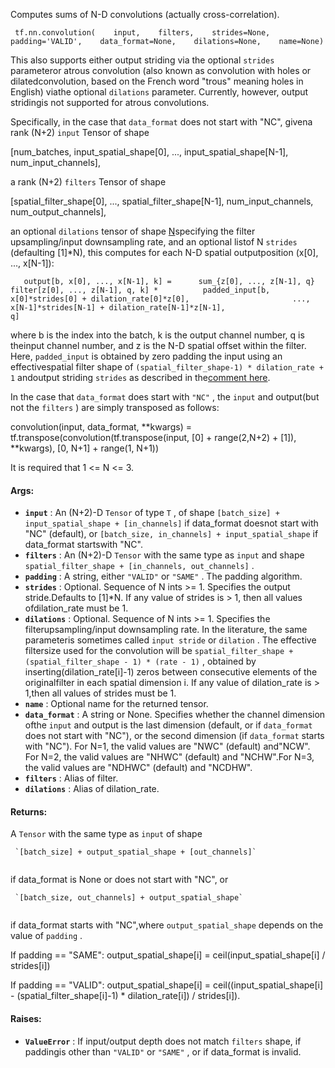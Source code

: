 Computes sums of N-D convolutions (actually cross-correlation).

```
 tf.nn.convolution(    input,    filters,    strides=None,    padding='VALID',    data_format=None,    dilations=None,    name=None) 
```

This also supports either output striding via the optional  `strides`  parameteror atrous convolution (also known as convolution with holes or dilatedconvolution, based on the French word "trous" meaning holes in English) viathe optional  `dilations`  parameter.  Currently, however, output stridingis not supported for atrous convolutions.

Specifically, in the case that  `data_format`  does not start with "NC", givena rank (N+2)  `input`  Tensor of shape

[num_batches,   input_spatial_shape[0],   ...,   input_spatial_shape[N-1],   num_input_channels],

a rank (N+2)  `filters`  Tensor of shape

[spatial_filter_shape[0],   ...,   spatial_filter_shape[N-1],   num_input_channels,   num_output_channels],

an optional  `dilations`  tensor of shape [N](/api_docs/python/tf/nn/defaulting%20to%20%5B1%5D*N)specifying the filter upsampling/input downsampling rate, and an optional listof N  `strides`  (defaulting [1]*N), this computes for each N-D spatial outputposition (x[0], ..., x[N-1]):

```
   output[b, x[0], ..., x[N-1], k] =      sum_{z[0], ..., z[N-1], q}          filter[z[0], ..., z[N-1], q, k] *          padded_input[b,                       x[0]*strides[0] + dilation_rate[0]*z[0],                       ...,                       x[N-1]*strides[N-1] + dilation_rate[N-1]*z[N-1],                       q] 
```

where b is the index into the batch, k is the output channel number, q is theinput channel number, and z is the N-D spatial offset within the filter. Here, `padded_input`  is obtained by zero padding the input using an effectivespatial filter shape of  `(spatial_filter_shape-1) * dilation_rate + 1`  andoutput striding  `strides`  as described in the[comment here](https://tensorflow.org/api_guides/python/nn#Convolution).

In the case that  `data_format`  does start with  `"NC"` , the  `input`  and output(but not the  `filters` ) are simply transposed as follows:

convolution(input, data_format, **kwargs) =    tf.transpose(convolution(tf.transpose(input, [0] + range(2,N+2) + [1]),                             **kwargs),                 [0, N+1] + range(1, N+1))

It is required that 1 <= N <= 3.

#### Args:
- **`input`** : An (N+2)-D  `Tensor`  of type  `T` , of shape `[batch_size] + input_spatial_shape + [in_channels]`  if data_format doesnot start with "NC" (default), or `[batch_size, in_channels] + input_spatial_shape`  if data_format startswith "NC".
- **`filters`** : An (N+2)-D  `Tensor`  with the same type as  `input`  and shape `spatial_filter_shape + [in_channels, out_channels]` .
- **`padding`** : A string, either  `"VALID"`  or  `"SAME"` . The padding algorithm.
- **`strides`** : Optional.  Sequence of N ints >= 1.  Specifies the output stride.Defaults to [1]*N.  If any value of strides is > 1, then all values ofdilation_rate must be 1.
- **`dilations`** : Optional.  Sequence of N ints >= 1.  Specifies the filterupsampling/input downsampling rate.  In the literature, the same parameteris sometimes called  `input stride`  or  `dilation` .  The effective filtersize used for the convolution will be  `spatial_filter_shape +(spatial_filter_shape - 1) * (rate - 1)` , obtained by inserting(dilation_rate[i]-1) zeros between consecutive elements of the originalfilter in each spatial dimension i.  If any value of dilation_rate is > 1,then all values of strides must be 1.
- **`name`** : Optional name for the returned tensor.
- **`data_format`** : A string or None.  Specifies whether the channel dimension ofthe  `input`  and output is the last dimension (default, or if  `data_format` does not start with "NC"), or the second dimension (if  `data_format` starts with "NC").  For N=1, the valid values are "NWC" (default) and"NCW".  For N=2, the valid values are "NHWC" (default) and "NCHW".For N=3, the valid values are "NDHWC" (default) and "NCDHW".
- **`filters`** : Alias of filter.
- **`dilations`** : Alias of dilation_rate.


#### Returns:
A  `Tensor`  with the same type as  `input`  of shape

```
 `[batch_size] + output_spatial_shape + [out_channels]`
 
```

if data_format is None or does not start with "NC", or

```
 `[batch_size, out_channels] + output_spatial_shape`
 
```

if data_format starts with "NC",where  `output_spatial_shape`  depends on the value of  `padding` .

If padding == "SAME":  output_spatial_shape[i] = ceil(input_spatial_shape[i] / strides[i])

If padding == "VALID":  output_spatial_shape[i] =    ceil((input_spatial_shape[i] -          (spatial_filter_shape[i]-1) * dilation_rate[i])         / strides[i]).

#### Raises:
- **`ValueError`** : If input/output depth does not match  `filters`  shape, if paddingis other than  `"VALID"`  or  `"SAME"` , or if data_format is invalid.
